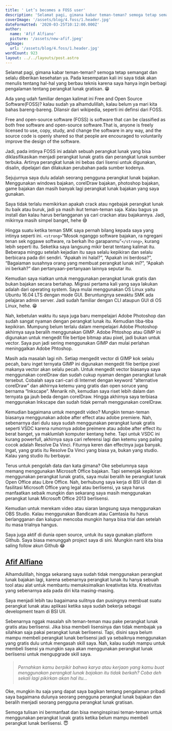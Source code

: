 ```yaml
---
title: ' Let’s becomes a FOSS user'
description: 'Selamat pagi, gimana kabar teman-teman? semoga tetap semangat dan selalu diberikan kesehatan ya. Pada kesempatan kali ini saya tidak akan menulis tentang hal-hal yang berbau teknis karena saya hanya ingin berbagi pengalaman tentang perangkat lunak gratisan.'
coverImage: '/assets/blog/4.foss/1.header.jpg'
dateFormatted: '2020-03-25T10:12:00.000Z'
author:
  name: 'Afif Alfiano'
  picture: '/assets/new-afif.jpeg'
ogImage:
  url: '/assets/blog/4.foss/1.header.jpg'
wordCount: 923
layout: ../../layouts/post.astro
---
```


Selamat pagi, gimana kabar teman-teman? semoga tetap semangat dan selalu diberikan kesehatan ya. Pada kesempatan kali ini saya tidak akan menulis tentang hal-hal yang berbau teknis karena saya hanya ingin berbagi pengalaman tentang perangkat lunak gratisan. 😁

Ada yang udah familiar dengan kalimat ini Free and Open Source Software(FOSS)? kalau sudah ya alhamdulillah, kalau belum ya mari kita bahas bareng-bareng. Dilansir dari wikipedia, seperti ini definsi dari FOSS.

Free and open-source software (FOSS) is software that can be classified as both free software and open-source software.That is, anyone is freely licensed to use, copy, study, and change the software in any way, and the source code is openly shared so that people are encouraged to voluntarily improve the design of the software.

Jadi, pada intinya FOSS ini adalah sebuah perangkat lunak yang bisa diklasifikasikan menjadi perangkat lunak gratis dan perangkat lunak sumber terbuka. Artinya perangkat lunak ini bebas dari lisensi untuk digunakan, disalin, dipelajari dan dilakukan perubahan pada sumber kodenya.

Sejujurnya saya dulu adalah seorang pengguna perangkat lunak bajakan. Menggunakan windows bajakan, corelDraw bajakan, photoshop bajakan, game bajakan dan masih banyak lagi perangkat lunak bajakan yang saya gunakan.

Saya tidak terlalu memikirkan apakah crack atau ngebajak perangkat lunak itu baik atau buruk, jadi ya masih ikut teman-teman saja. Kalau bagus ya install dan kalau harus berlangganan ya cari crackan atau bajakannya. Jadi, mikirnya masih simpel banget, hehe 😅

Hingga suatu ketika teman SMK saya pernah bilang kepada saya yang intinya seperti ini. `<strong>`“Mosok nganggo software bajakan, ra ngregani tenan sek nggawe software, ra berkah lho garapanmu”`</strong>`, kurang lebih seperti itu. Seketika saya langsung mikir berat tentang kalimat itu. Beberapa minggu setelah kejadian itu saya selalu kepikiran dan selalu berbicara pada diri sendiri. “Apakah ini halal?”, “Apakah ini berdosa?”, “Bagaiaman susahnya orang yang membuat perangkat lunak ini?”, “Apakah ini berkah?” dan pertanyaan-pertanyaan lainnya seputar itu.

Kemudian saya niatkan untuk menggunakan perangkat lunak gratis dan bukan bajakan secara bertahap. Migrasi pertama kali yang saya lakukan adalah dari operating system. Saya mulai menggunakan OS Linux yaitu Ubuntu 16.04 LTS dengan mode GUI. Beruntungnya sewaktu SMK ada pelajaran admin server. Jadi sudah familiar dengan CLI ataupun GUI di OS Linux, hehe. 😁

Nah, kebetulan waktu itu saya juga baru mempelajari Adobe Photoshop dan sudah sangat nyaman dengan perangkat lunak itu. Kemudian tiba-tiba kepikiran. Mumpung belum terlalu dalam mempelajari Adobe Photoshop akhirnya saya beralih menggunakan GIMP. Adobe Phtoshop atau GIMP ini digunakan untuk mengedit file bertipe bitmap atau pixel, jadi bukan untuk vector. Saya pun jadi sering menggunakan GIMP dan mulai perlahan meninggalkan Adobe Phtoshop.

Masih ada masalah lagi nih. Setiap mengedit vector di GIMP kok selalu pecah, baru inget ternyata GIMP ini digunakan mengedit file bertipe pixel makanya vector akan selalu pecah. Untuk mengedit vector biasanya saya menggunakan corelDraw dan sudah cukup nyaman dengan perangkat lunak tersebut. Cobalah saya cari-cari di Internet dengan keyword “alternative corelDraw” dan akhirnya ketemu yang gratis dan open soruce yang bernama “Inkscape”. Menarik nih, kemudian saya riset lebih dalam dan ternyata ga jauh beda dengan corelDraw. Hingga akhirnya saya terbiasa menggunakan Inkscape dan sudah tidak pernah menggunakan corelDraw.

Kemudian bagaimana untuk mengedit video? Mungkin teman-teman biasanya menggunakan adobe after effect atau adobe premiere. Nah, sebenarnya dari dulu saya sudah menggunakan perangkat lunak gratis seperti VSDC karena rumornya adobe preimere atau adobe after effect itu berat banget, ya maklumlah komputer kentang hehe. Tapi untuk VSDC ini kurang powerfull, akhirnya saya cari referensi lagi dan ketemu yang paling cocok adalah Resolve Da Vinci. Fiturnya keren dan effectnya juga banyak. Ingat, yang gratis itu Resolve Da Vinci yang biasa ya, bukan yang studio. Kalau yang studio itu berbayar.

Terus untuk pengolah data dan kata gimana? Oke sebelumnya saya memang menggunakan Microsoft Office bajakan. Tapi semenjak kepikiran menggunakan perangkat lunak gratis, saya mulai beralih ke perangkat lunak Open Office atau Libre Office. Nah, berhubung saya kerja di BSI UII dan di fasilitasi Microsoft Office yang legal atau berlisensi, ya saya harus manfaatkan sebaik mungkin dan sekarang saya masih menggunakan perangkat lunak Microsoft Office 2013 berlisensi.

Kemudian untuk merekam video atau siaran langsung saya menggunakan OBS Studio. Kalau menggunakan Bandicam atau Camtasia itu harus berlangganan dan kalupun mencoba mungkin hanya bisa trial dan setelah itu masa trialnya hangus.

Saya juga aktif di dunia open source, untuk itu saya gunakan platform Github. Saya biasa menunggah project saya di sini. Mungkin nanti kita bisa saling follow akun Github 😂

## [Afif Alfiano](https://github.com/afifalfiano)

Alhamdulillah, hingga sekarang saya sudah tidak menggunakan perangkat lunak bajakan lagi, karena sebenarnya perangkat lunak itu hanya sebuah tool atau alat untuk membantu memaksimalkan kreativitas kita. Kreativitas yang sebenarnya ada pada diri kita masing-masing.

Saya menjadi lebih tau bagaimana sulitnya dan pusingnya membuat suatu perangkat lunak atau aplikasi ketika saya sudah bekerja sebagai development team di BSI UII.

Sebenarnya nggak masalah sih teman-teman mau pake perangkat lunak gratis atau berlisensi. Jika bisa membeli lisensinya dan tidak membajak ya silahkan saja pakai perangkat lunak berlisensi. Tapi, disini saya belum mampu membeli perangkat lunak berlisensi jadi ya sebaiknya menggunakan yang gratis dulu untuk mengasah skill saya. Nah, kalau sudah mampu untuk membeli lisensi ya mungkin saya akan menggunakan perangkat lunak berlisensi untuk mengupgrade skill saya.

<blockquote style="padding-top:10px;padding-bottom:10px;"><em>Pernahkan kamu berpikir bahwa karya atau kerjaan yang kamu buat menggunakan perangkat lunak bajakan itu tidak berkah? Coba deh sekali lagi pikirkan akan hal itu…</em></blockquote>

Oke, mungkin itu saja yang dapat saya bagikan tentang pengalaman pribadi saya bagaimana dulunya seorang pengguna perangkat lunak bajakan dan beralih menjadi seorang pengguna perangkat lunak gratisan.

Semoga tulisan ini bermanfaat dan bisa menginspirasi teman-teman untuk menggunakan perangkat lunak gratis ketika belum mampu membeli perangkat lunak berlisensi. 😇
